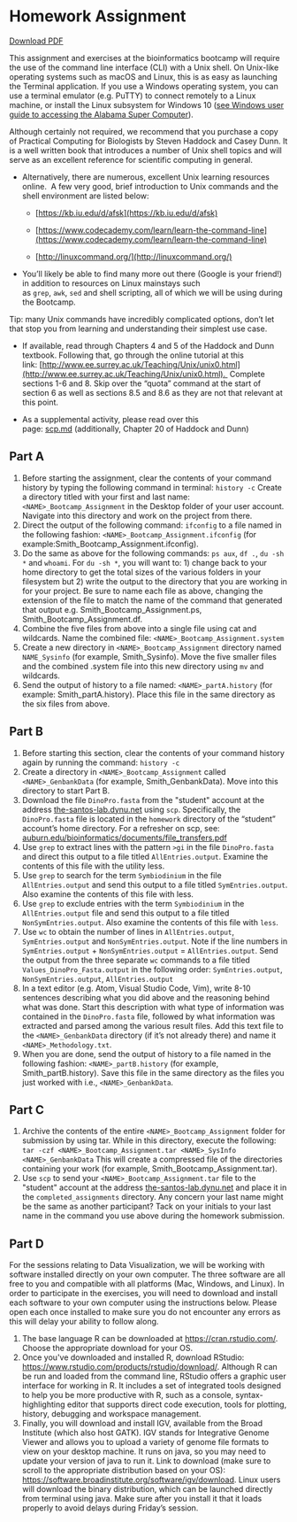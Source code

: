 # Homework Assignment

[Download PDF](https://github.com/au-bio-bootcamp/au-bio-bootcamp.github.io/raw/master/homework.pdf)

This assignment and exercises at the bioinformatics bootcamp will require the use of the command line interface (CLI) with a Unix shell. On Unix-like operating systems such as macOS and Linux, this is as easy as launching the Terminal application. If you use a Windows operating system, you can use a terminal emulator (e.g. PuTTY) to connect remotely to a Linux machine, or install the Linux subsystem for Windows 10 ([see Windows user guide to accessing the Alabama Super Computer](using_asc.md)). 

Although certainly not required, we recommend that you purchase a copy of Practical Computing for Biologists by Steven Haddock and Casey Dunn. It is a well written book that introduces a number of Unix shell topics and will serve as an excellent reference for scientific computing in general.

* Alternatively, there are numerous, excellent Unix learning resources online.  A few very good, brief introduction to Unix commands and the shell environment are listed below:

  * [https://kb.iu.edu/d/afsk](https://kb.iu.edu/d/afsk)


  * [https://www.codecademy.com/learn/learn-the-command-line](https://www.codecademy.com/learn/learn-the-command-line)


  * [http://linuxcommand.org/](http://linuxcommand.org/)

* You’ll likely be able to find many more out there (Google is your friend!) in addition to resources on Linux mainstays such as `grep`, `awk`, `sed` and shell scripting, all of which we will be using during the Bootcamp. 

Tip: many Unix commands have incredibly complicated options, don’t let that stop you from learning and understanding their simplest use case.

* If available, read through Chapters 4 and 5 of the Haddock and Dunn textbook. Following that, go through the online tutorial at this link: [http://www.ee.surrey.ac.uk/Teaching/Unix/unix0.html](http://www.ee.surrey.ac.uk/Teaching/Unix/unix0.html).  Complete sections 1-6 and 8. Skip over the “quota” command at the start of section 6 as well as sections 8.5 and 8.6 as they are not that relevant at this point.

* As a supplemental activity, please read over this page: [scp.md](scp.md) (additionally, Chapter 20 of Haddock and Dunn)

## Part A
1. Before starting the assignment, clear the contents of your command history by typing the following command in terminal: `history -c` Create a directory titled with your first and last name: `<NAME>_Bootcamp_Assignment` in the Desktop folder of your user account. Navigate into this directory and work on the project from there.
2. Direct the output of the following command: `ifconfig` to a file named in the following fashion: `<NAME>_Bootcamp_Assignment.ifconfig` (for example:Smith_Bootcamp_Assignment.ifconfig).
3. Do the same as above for the following commands: `ps aux`, `df .`, `du -sh *` and `whoami`. For `du -sh *`, you will want to: 1) change back to your home directory to get the total sizes of the various folders in your filesystem but 2) write the output to the directory that you are working in for your project. Be sure to name each file as above, changing the extension of the file to match the name of the command that generated that output e.g. Smith_Bootcamp_Assignment.ps, Smith_Bootcamp_Assignment.df.
4. Combine the five files from above into a single file using cat and wildcards. Name the combined file: `<NAME>_Bootcamp_Assignment.system`
5. Create a new directory in `<NAME>_Bootcamp_Assignment` directory named `NAME_Sysinfo` (for example, Smith_Sysinfo). Move the five smaller files and the combined .system file into this new directory using `mv` and wildcards.
6. Send the output of history to a file named: `<NAME>_partA.history` (for example: Smith_partA.history). Place this file in the same directory as the six files from above.

## Part B
1. Before starting this section, clear the contents of your command history again by running the command: `history -c`
2. Create a directory in `<NAME>_Bootcamp_Assignment` called `<NAME>_GenbankData` (for example, Smith_GenbankData). Move into this directory to start Part B.
3. Download the file `DinoPro.fasta` from the "student" account at the address [the-santos-lab.dynu.net](the-santos-lab.dynu.net) using `scp`. Specifically, the `DinoPro.fasta` file is located in the `homework` directory of the “student” account’s home directory. For a refresher on scp, see: [auburn.edu/bioinformatics/documents/file_transfers.pdf](auburn.edu/bioinformatics/documents/file_transfers.pdf)
4. Use `grep` to extract lines with the pattern `>gi` in the file `DinoPro.fasta` and direct this output to a file titled `AllEntries.output`. Examine the contents of this file with the utility less.
5. Use `grep` to search for the term `Symbiodinium` in the file `AllEntries.output` and send this output to a file titled `SymEntries.output`. Also examine the contents of this file with less.
6. Use `grep` to exclude entries with the term `Symbiodinium` in the `AllEntries.output` file and send this output to a file titled `NonSymEntries.output`. Also examine the contents of this file with `less`.
7. Use `wc` to obtain the number of lines in `AllEntries.output`, `SymEntries.output` and `NonSymEntries.output`. Note if the line numbers in `SymEntries.output` + `NonSymEntries.output` = `AllEntries.output`. Send the output from the three separate `wc` commands to a file titled `Values_DinoPro_Fasta.output` in the following order: `SymEntries.output`, `NonSymEntries.output`, `AllEntries.output`
8. In a text editor (e.g. Atom, Visual Studio Code, Vim), write 8-10 sentences describing what you did above and the reasoning behind what was done. Start this description with what type of information was contained in the `DinoPro.fasta` file, followed by what information was extracted and parsed among the various result files. Add this text file to the `<NAME>_GenbankData` directory (if it’s not already there) and name it `<NAME>_Methodology.txt`.
9. When you are done, send the output of history to a file named in the following fashion: `<NAME>_partB.history` (for example, Smith_partB.history). Save this file in the same directory as the files you just worked with i.e., `<NAME>_GenbankData`.

## Part C
1. Archive the contents of the entire `<NAME>_Bootcamp_Assignment` folder for submission by using tar. While in this directory, execute the following: `tar -czf <NAME>_Bootcamp_Assignment.tar <NAME>_SysInfo <NAME>_GenbankData` This will create a compressed file of the directories containing your work (for example, Smith_Bootcamp_Assignment.tar).
2. Use `scp` to send your `<NAME>_Bootcamp_Assignment.tar` file to the "student" account at the address [the-santos-lab.dynu.net](the-santos-lab.dynu.net) and place it in the `completed_assignments` directory. Any concern your last name might be the same as another participant? Tack on your initials to your last name in the command you use above during the homework submission.

## Part D
For the sessions relating to Data Visualization, we will be working with software installed directly on your own computer. The three software are all free to you and compatible with all platforms (Mac, Windows, and Linux). In order to participate in the exercises, you will need to download and install each software to your own computer using the instructions below. Please open each once installed to make sure you do not encounter any errors as this will delay your ability to follow along.
1. The base language R can be downloaded at https://cran.rstudio.com/. Choose the appropriate download for your OS.
2. Once you've downloaded and installed R, download RStudio: https://www.rstudio.com/products/rstudio/download/. Although R can be run and loaded from the command line, RStudio offers a graphic user interface for working in R. It includes a set of integrated tools designed to help you be more productive with R, such as a console, syntax-highlighting editor that supports direct code execution, tools for plotting, history, debugging and workspace management.
3. Finally, you will download and install IGV, available from the Broad Institute (which also host GATK). IGV stands for Integrative Genome Viewer and allows you to upload a variety of genome file formats to view on your desktop machine. It runs on java, so you may need to update your version of java to run it. Link to download (make sure to scroll to the appropriate distribution based on your OS): https://software.broadinstitute.org/software/igv/download. Linux users will download the binary distribution, which can be launched directly from terminal using java. Make sure after you install it that it loads properly to avoid delays during Friday’s session.
